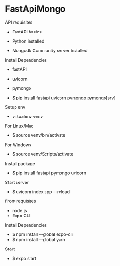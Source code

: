 # FastApiMongo
 API requisites
 
 - FastAPI basics

 - Python installed

 - Mongodb Community server installed

Install Dependencies

-  fastAPI
-  uvicorn
-  pymongo


- $ pip install fastapi uvicorn pymongo pymongo[srv]

Setup env

- virtualenv venv

For Linux/Mac

- $ source venv/bin/activate

For Windows

- $ source venv/Scripts/activate

Install package

- $ pip install fastapi pymongo uvicorn

Start server

- $ uvicorn index:app --reload

Front requisites

- node.js
- Expo CLI

Install Dependencies

- $ npm install --global expo-cli
- $ npm install --global yarn

Start 

- $ expo start


